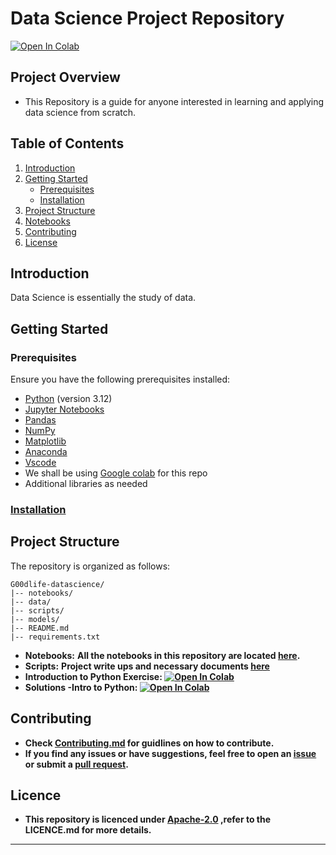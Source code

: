 
# Data Science Project Repository
<a href="https://colab.research.google.com/drive/1r4-o2mMRvXwmvKiDNLuE-SsvrJgyxi_g#scrollTo=7mjGtqJmZxgW" target="_parent"><img src="https://colab.research.google.com/assets/colab-badge.svg" alt="Open In Colab"/></a>
## Project Overview

- This Repository is a guide for anyone interested in learning and applying data science from scratch.
## Table of Contents

1. [Introduction](#introduction)
2. [Getting Started](#getting-started)
   - [Prerequisites](#prerequisites)
   - [Installation](https://github.com/swalehmwadime/G00dlife-datascience/blob/main/Contributing.md)
3. [Project Structure](#project-structure)
4. [Notebooks](https://github.com/swalehmwadime/G00dlife-datascience/blob/main/Notebook_links.md)
5.  [Contributing](#contributing)
6. [License](https://github.com/swalehmwadime/G00dlife-datascience/blob/main/LICENSE)
  

## Introduction 
Data Science is essentially the study of data. 
## Getting Started

### Prerequisites

Ensure you have the following prerequisites installed:

- [Python](https://www.python.org/) (version 3.12)
- [Jupyter Notebooks](https://jupyter.org/)
- [Pandas](https://pandas.pydata.org/)
- [NumPy](https://numpy.org/)
- [Matplotlib](https://matplotlib.org/)
- [Anaconda](https://www.anaconda.com/download)
- [Vscode](https://code.visualstudio.com/download)
- We shall be using [Google colab](https://colab.google/) for this repo
- Additional libraries as needed

### [Installation](https://github.com/swalehmwadime/G00dlife-datascience/blob/main/Contributing.md)

## Project Structure

The repository is organized as follows:

```
G00dlife-datascience/
|-- notebooks/
|-- data/
|-- scripts/
|-- models/
|-- README.md
|-- requirements.txt
```

- **Notebooks:** <b>All the notebooks in this repository are located [here](https://github.com/swalehmwadime/G00dlife-datascience/blob/main/Notebook_links.md).</b>
- **Scripts:** <b>Project write ups and necessary documents [here](https://github.com/swalehmwadime/G00dlife-datascience/tree/main/Scripts)
- **Introduction to Python Exercise:** <a href="https://colab.research.google.com/drive/1eLem7h6zmmqa0UKoAgtV_0v0aAJi3fEA?authuser=0#scrollTo=HfR4zYkH9zjJ" target="_parent"><img src="https://colab.research.google.com/assets/colab-badge.svg" alt="Open In Colab"/></a>
- **Solutions -Intro to Python:** <a href="https://colab.research.google.com/drive/1M_v7d84JxX4RMj61kNhNEf34tpaFKNnh#scrollTo=Y28E8Sr3DZfi" target="_parent"><img src="https://colab.research.google.com/assets/colab-badge.svg" alt="Open In Colab"/></a>
## Contributing
- Check [Contributing.md](https://github.com/swalehmwadime/G00dlife-datascience/blob/main/Contributing.md) for guidlines on how to contribute.<br>
- If you find any issues or have suggestions, feel free to open an [issue](https://github.com/swalehmwadime/G00dlife-datascience/issues) 
or submit a [pull request](https://github.com/swalehmwadime/G00dlife-datascience/pulls). <br>


## Licence 
- This repository is licenced under [Apache-2.0](https://github.com/swalehmwadime/G00dlife-datascience/blob/main/LICENSE) ,refer to the LICENCE.md for more details.
---
